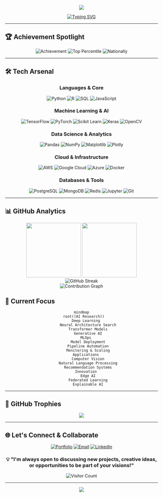 <div align="center">
  <img src="https://capsule-render.vercel.app/api?type=waving&color=gradient&customColorList=0,2,2,5,30&height=300&section=header&text=Ishwer%20Dutt&fontSize=90&animation=fadeIn&fontAlignY=38&desc=Machine%20Learning%20Engineer%20%7C%20AI%20Enthusiast&descAlignY=51&descAlign=62" />
</div>

<div align="center">
  
  [![Typing SVG](https://readme-typing-svg.herokuapp.com?font=Fira+Code&size=22&duration=3000&pause=1000&color=2E9EFF&center=true&vCenter=true&multiline=true&width=800&height=100&lines=Building+intelligent+systems+for+real-world+impact;Exploring+the+frontiers+of+Deep+Learning+%26+AI;Always+learning%2C+always+growing+🚀)](https://git.io/typing-svg)

</div>

---

## 🏆 **Achievement Spotlight**
<div align="center">
  
  ![Achievement](https://img.shields.io/badge/🎯_All_India_Rank-949-gold?style=for-the-badge&labelColor=black)
  ![Top Percentile](https://img.shields.io/badge/📊_Top_Percentile-1.7%25-brightgreen?style=for-the-badge&labelColor=black)
  ![Nationally](https://img.shields.io/badge/🇮🇳_Scope-National-blue?style=for-the-badge&labelColor=black)

</div>

---

## 🛠️ **Tech Arsenal**

<div align="center">

### **Languages & Core**
![Python](https://img.shields.io/badge/Python-3776AB?style=for-the-badge&logo=python&logoColor=white)
![R](https://img.shields.io/badge/R-276DC3?style=for-the-badge&logo=r&logoColor=white)
![SQL](https://img.shields.io/badge/SQL-4479A1?style=for-the-badge&logo=postgresql&logoColor=white)
![JavaScript](https://img.shields.io/badge/JavaScript-F7DF1E?style=for-the-badge&logo=javascript&logoColor=black)

### **Machine Learning & AI**
![TensorFlow](https://img.shields.io/badge/TensorFlow-FF6F00?style=for-the-badge&logo=tensorflow&logoColor=white)
![PyTorch](https://img.shields.io/badge/PyTorch-EE4C2C?style=for-the-badge&logo=pytorch&logoColor=white)
![Scikit Learn](https://img.shields.io/badge/scikit_learn-F7931E?style=for-the-badge&logo=scikit-learn&logoColor=white)
![Keras](https://img.shields.io/badge/Keras-D00000?style=for-the-badge&logo=keras&logoColor=white)
![OpenCV](https://img.shields.io/badge/OpenCV-27338e?style=for-the-badge&logo=OpenCV&logoColor=white)

### **Data Science & Analytics**
![Pandas](https://img.shields.io/badge/Pandas-2C2D72?style=for-the-badge&logo=pandas&logoColor=white)
![NumPy](https://img.shields.io/badge/Numpy-777BB4?style=for-the-badge&logo=numpy&logoColor=white)
![Matplotlib](https://img.shields.io/badge/Matplotlib-%23ffffff.svg?style=for-the-badge&logo=Matplotlib&logoColor=black)
![Plotly](https://img.shields.io/badge/Plotly-239120?style=for-the-badge&logo=plotly&logoColor=white)

### **Cloud & Infrastructure**
![AWS](https://img.shields.io/badge/AWS-FF9900?style=for-the-badge&logo=amazon-aws&logoColor=white)
![Google Cloud](https://img.shields.io/badge/Google_Cloud-4285F4?style=for-the-badge&logo=google-cloud&logoColor=white)
![Azure](https://img.shields.io/badge/Microsoft_Azure-0089D0?style=for-the-badge&logo=microsoft-azure&logoColor=white)
![Docker](https://img.shields.io/badge/Docker-2CA5E0?style=for-the-badge&logo=docker&logoColor=white)

### **Databases & Tools**
![PostgreSQL](https://img.shields.io/badge/PostgreSQL-316192?style=for-the-badge&logo=postgresql&logoColor=white)
![MongoDB](https://img.shields.io/badge/MongoDB-4EA94B?style=for-the-badge&logo=mongodb&logoColor=white)
![Redis](https://img.shields.io/badge/Redis-DC382D?style=for-the-badge&logo=redis&logoColor=white)
![Jupyter](https://img.shields.io/badge/Jupyter-F37626.svg?&style=for-the-badge&logo=Jupyter&logoColor=white)
![Git](https://img.shields.io/badge/Git-F05032?style=for-the-badge&logo=git&logoColor=white)

</div>

---

## 📊 **GitHub Analytics**

<div align="center">
  <img height="180em" src="https://github-readme-stats.vercel.app/api?username=ishwerdutt&show_icons=true&theme=tokyonight&include_all_commits=true&count_private=true"/>
  <img height="180em" src="https://github-readme-stats.vercel.app/api/top-langs/?username=ishwerdutt&layout=compact&langs_count=8&theme=tokyonight"/>
</div>

<div align="center">
  <img src="https://github-readme-streak-stats.herokuapp.com/?user=ishwerdutt&theme=tokyonight" alt="GitHub Streak"/>
</div>

<div align="center">
  <img src="https://github-readme-activity-graph.vercel.app/graph?username=ishwerdutt&theme=tokyo-night&area=true&hide_border=true" alt="Contribution Graph"/>
</div>

   

## 🎯 **Current Focus**

<div align="center">

```mermaid
mindmap
  root((AI Research))
    Deep Learning
      Neural Architecture Search
      Transformer Models
      Generative AI
    MLOps
      Model Deployment
      Pipeline Automation
      Monitoring & Scaling
    Applications
      Computer Vision
      Natural Language Processing
      Recommendation Systems
    Innovation
      Edge AI
      Federated Learning
      Explainable AI
```

</div>

---

## 🌟 **GitHub Trophies**

<div align="center">
  <img src="https://github-profile-trophy.vercel.app/?username=ishwerdutt&theme=tokyonight&no-frame=true&no-bg=false&margin-w=4&row=1" />
</div>

---

## 🌐 **Let's Connect & Collaborate**

<div align="center">

[![Portfolio](https://img.shields.io/badge/Portfolio-FF5722?style=for-the-badge&logo=google-chrome&logoColor=white)](https://portifolio-six-khaki-37.vercel.app/)
[![Email](https://img.shields.io/badge/Email-D14836?style=for-the-badge&logo=gmail&logoColor=white)](mailto:78320ishu@gmail.com)
[![LinkedIn](https://img.shields.io/badge/LinkedIn-0077B5?style=for-the-badge&logo=linkedin&logoColor=white)](https://linkedin.com/in/#)

</div>

<div align="center">
  
  ### 💡 "I'm always open to discussing new projects, creative ideas, or opportunities to be part of your visions!"
  
  ![Visitor Count](https://profile-counter.glitch.me/ishwerdutt/count.svg)

</div>

---

<div align="center">
  <img src="https://capsule-render.vercel.app/api?type=waving&color=gradient&customColorList=0,2,2,5,30&height=150&section=footer" />
</div>
